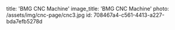 title: 'BMG CNC Machine'
image_title: 'BMG CNC Machine'
photo: /assets/img/cnc-page/cnc3.jpg
id: 708467a4-c561-4413-a227-bda7efb5278d
